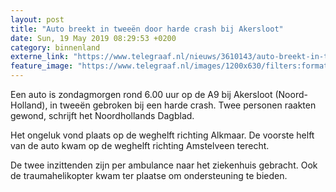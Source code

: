 ```yaml
---
layout: post
title: "Auto breekt in tweeën door harde crash bij Akersloot"
date: Sun, 19 May 2019 08:29:53 +0200
category: binnenland
externe_link: "https://www.telegraaf.nl/nieuws/3610143/auto-breekt-in-tweeen-door-harde-crash-bij-akersloot"
feature_image: "https://www.telegraaf.nl/images/1200x630/filters:format(jpeg):quality(80)/cdn-kiosk-api.telegraaf.nl/8891785e-79ff-11e9-9d3a-02c309bc01c1.jpg"
---
```


<p class="intro">Een auto is zondagmorgen rond 6.00 uur op de A9 bij Akersloot (Noord-Holland), in tweeën gebroken bij een harde crash. Twee personen raakten gewond, schrijft het Noordhollands Dagblad.</p> <p>Het ongeluk vond plaats op de weghelft richting Alkmaar. De voorste helft van de auto kwam op de weghelft richting Amstelveen terecht.</p><p>De twee inzittenden zijn per ambulance naar het ziekenhuis gebracht. Ook de traumahelikopter kwam ter plaatse om ondersteuning te bieden.</p>
